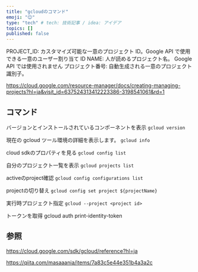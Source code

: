 ```yaml
---
title: "gcloudのコマンド"
emoji: "😊"
type: "tech" # tech: 技術記事 / idea: アイデア
topics: []
published: false
---
```


PROJECT_ID: カスタマイズ可能な一意のプロジェクト ID。Google API で使用できる一意のユーザー割り当て ID
NAME: 人が読めるプロジェクト名。 Google API では使用されません
プロジェクト番号: 自動生成される一意のプロジェクト識別子。

https://cloud.google.com/resource-manager/docs/creating-managing-projects?hl=ja&visit_id=637524313412223386-3198541061&rd=1

## コマンド

バージョンとインストールされているコンポーネントを表示
`gcloud version`

現在の gcloud ツール環境の詳細を表示します。
`gcloud info`

cloud sdkのプロパティを見る
`gcloud config list`

自分のプロジェクト一覧を表示
`gcloud projects list`

activeのproject確認
`gcloud config configurations list`

projectの切り替え
`gcloud config set project ${projectName}`

実行時プロジェクト指定
`gcloud --project <project id>`


トークンを取得
gcloud auth print-identity-token

## 参照

https://cloud.google.com/sdk/gcloud/reference?hl=ja

https://qiita.com/masaaania/items/7a83c5e44e351b4a3a2c